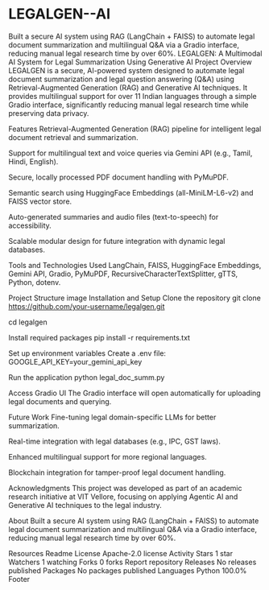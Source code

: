 # LEGALGEN--AI
Built a secure AI system using RAG (LangChain + FAISS) to automate legal document summarization and multilingual Q&amp;A via a Gradio interface, reducing manual legal research time by over 60%.
LEGALGEN: A Multimodal AI System for Legal Summarization Using Generative AI
Project Overview
LEGALGEN is a secure, AI-powered system designed to automate legal document summarization and legal question answering (Q&A) using Retrieval-Augmented Generation (RAG) and Generative AI techniques. It provides multilingual support for over 11 Indian languages through a simple Gradio interface, significantly reducing manual legal research time while preserving data privacy.

Features
Retrieval-Augmented Generation (RAG) pipeline for intelligent legal document retrieval and summarization.

Support for multilingual text and voice queries via Gemini API (e.g., Tamil, Hindi, English).

Secure, locally processed PDF document handling with PyMuPDF.

Semantic search using HuggingFace Embeddings (all-MiniLM-L6-v2) and FAISS vector store.

Auto-generated summaries and audio files (text-to-speech) for accessibility.

Scalable modular design for future integration with dynamic legal databases.

Tools and Technologies Used
LangChain, FAISS, HuggingFace Embeddings, Gemini API, Gradio, PyMuPDF, RecursiveCharacterTextSplitter, gTTS, Python, dotenv.

Project Structure
image
Installation and Setup
Clone the repository
git clone https://github.com/your-username/legalgen.git

cd legalgen

Install required packages
pip install -r requirements.txt

Set up environment variables Create a .env file:
GOOGLE_API_KEY=your_gemini_api_key

Run the application
python legal_doc_summ.py

Access Gradio UI The Gradio interface will open automatically for uploading legal documents and querying.

Future Work
Fine-tuning legal domain-specific LLMs for better summarization.

Real-time integration with legal databases (e.g., IPC, GST laws).

Enhanced multilingual support for more regional languages.

Blockchain integration for tamper-proof legal document handling.

Acknowledgments
This project was developed as part of an academic research initiative at VIT Vellore, focusing on applying Agentic AI and Generative AI techniques to the legal industry.

About
Built a secure AI system using RAG (LangChain + FAISS) to automate legal document summarization and multilingual Q&A via a Gradio interface, reducing manual legal research time by over 60%.

Resources
 Readme
License
 Apache-2.0 license
 Activity
Stars
 1 star
Watchers
 1 watching
Forks
 0 forks
Report repository
Releases
No releases published
Packages
No packages published
Languages
Python
100.0%
Footer
